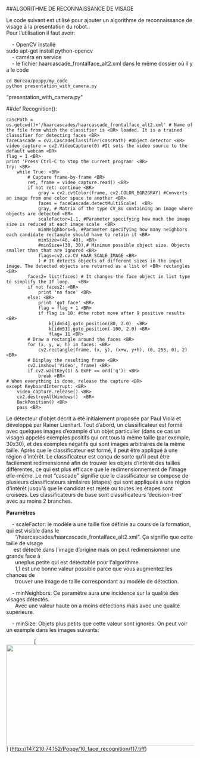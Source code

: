 ##ALGORITHME DE RECONNAISSANCE DE VISAGE

Le code suivant est utilisé pour ajouter un algorithme de reconnaissance de visage à la presentation du robot..<BR>
Pour l’utilisation il faut avoir:

&nbsp;&nbsp;&nbsp; - OpenCV installé <BR>
sudo apt-get install python-opencv <BR>
&nbsp;&nbsp;&nbsp; - caméra en service <BR>
&nbsp;&nbsp;&nbsp; - le fichier haarcascade_frontalface_alt2.xml dans le même dossier où il y a le code <BR>

`cd Bureau/poppy/my_code` <BR>
`python presentation_with_camera.py`<BR>

“presentation_with_camera.py”

##def Recognition(): <BR>

	cascPath = os.getcwd()+'/haarcascades/haarcascade_frontalface_alt2.xml' # Name of the file from which the classifier is <BR> loaded. It is a trained classifier for detecting faces <BR>
	faceCascade = cv2.CascadeClassifier(cascPath) #Object detector <BR>
	video_capture = cv2.VideoCapture(0) #It sets the video source to the default webcam <BR>
	flag = 1 <BR>
	print 'Press Ctrl-C to stop the current program' <BR>
	try: <BR>
		while True: <BR>
		    # Capture frame-by-frame <BR>
			ret, frame = video_capture.read() <BR>
			if not ret: continue <BR>
		    	gray = cv2.cvtColor(frame, cv2.COLOR_BGR2GRAY) #Converts an image from one color space to another <BR>
		    	faces = faceCascade.detectMultiScale(  <BR>
				gray, # Matrix of the type CV_8U containing an image where objects are detected <BR>
				scaleFactor=1.1, #Parameter specifying how much the image size is reduced at each image scale  <BR>
				minNeighbors=5, #Parameter specifying how many neighbors each candidate rectangle should have to retain it <BR>
				minSize=(40, 40), <BR>
				#minSize=(30, 30),# Minimum possible object size. Objects smaller than that are ignored <BR>
				flags=cv2.cv.CV_HAAR_SCALE_IMAGE <BR>
		    	) # It detects objects of different sizes in the input image. The detected objects are returned as a list of <BR> rectangles <BR>
			faces2= list(faces)	# It changes the face object in list type to simplify the If loop.	 <BR>
			if not faces2: <BR>
				print 'no face' <BR>
			else: <BR>
				print 'got face' <BR>
				flag = flag + 1 <BR>
				if flag is 10: #the robot move after 9 positive results <BR>
					k[idm54].goto_position(80, 2.0)  <BR>
					k[idm51].goto_position(-100, 2.0) <BR>
					flag= 11 <BR>
		    # Draw a rectangle around the faces <BR>
			for (x, y, w, h) in faces: <BR>
				cv2.rectangle(frame, (x, y), (x+w, y+h), (0, 255, 0), 2) <BR>
		    # Display the resulting frame <BR>
			cv2.imshow('Video', frame) <BR>
			if cv2.waitKey(1) & 0xFF == ord('q'): <BR>
				break <BR>
	# When everything is done, release the capture <BR>
	except KeyboardInterrupt: <BR>
		video_capture.release() <BR>
		cv2.destroyAllWindows()	 <BR>
		BackPosition() <BR>
		pass <BR>
		
Le détecteur d'objet décrit a été initialement proposée par Paul Viola et développé par Rainer Lienhart.
Tout d’abord, un classificateur est formé avec quelques images d’example d'un objet particulier (dans ce cas un visage) appelés exemples positifs qui ont tous la même taille (par exemple, 30x30), et des exemples négatifs qui sont images arbitraires de la même taille.
Après que le classificateur est formé, il peut être appliqué à une région d’intérêt.
Le classificateur est conçu de sorte qu'il peut être facilement redimensionné afin de trouver les objets d’intérêt des tailles différentes, ce qui est plus efficace que le redimensionnement de l'image elle-même.
Le mot “cascade" signifie que le classificateur se compose de plusieurs classificateurs similaires (étapes) qui sont appliqués à une région d'intérêt jusqu'à que le candidat est rejeté ou toutes les étapes sont croisées. Les classificateurs de base sont classificateurs ‘decision-tree’ avec au moins 2 branches.

**Paramètres**

&nbsp;&nbsp;&nbsp; - scaleFactor: le modèle a une taille fixe définie au cours de la formation, qui est visible dans le<BR> &nbsp;&nbsp;&nbsp;&nbsp;&nbsp;&nbsp;“/haarcascades/haarcascade_frontalface_alt2.xml”. Ça signifie que cette taille de visage <BR> &nbsp;&nbsp;&nbsp;&nbsp;&nbsp;est détecté dans l'image d’origine mais on peut redimensionner une grande face à <BR> &nbsp;&nbsp;&nbsp;&nbsp;&nbsp;&nbsp;uneplus petite qui est détectable pour l'algorithme. <BR>
&nbsp;&nbsp;&nbsp;&nbsp;&nbsp;&nbsp;1,1 est une bonne valeur possible parce que vous augmentez les chances de <BR> &nbsp;&nbsp;&nbsp;&nbsp;&nbsp;&nbsp;trouver une image de taille correspondant au modèle de détection.

&nbsp;&nbsp;&nbsp; -  minNeighbors: Ce paramètre aura une incidence sur la qualité des visages détectés. <BR>
&nbsp;&nbsp;&nbsp;&nbsp;&nbsp;&nbsp;Avec une valeur haute on a moins détections mais avec une qualité supérieure.

&nbsp;&nbsp;&nbsp; - minSize: Objets plus petits que cette valeur sont ignorés. On peut voir un exemple dans les images suivants:

&nbsp;&nbsp;&nbsp;&nbsp;&nbsp;&nbsp;&nbsp;&nbsp;&nbsp;&nbsp;&nbsp;&nbsp;&nbsp;&nbsp;&nbsp;&nbsp;&nbsp;&nbsp;
[<img src="http://147.210.74.152/Poppy/10_face_recognition/f17.tiff" align="bottom" width="700" height="270">]
(http://147.210.74.152/Poppy/10_face_recognition/f17.tiff)  
